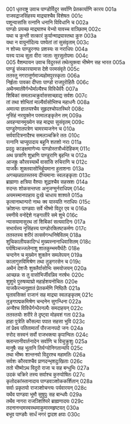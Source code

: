 001    धृतराष्ट्र उवाच
पाण्डोर्विदुर सर्वाणि प्रेतकार्याणि कारय	001a  
राजवद्राजसिंहस्य माद्र्याश्चैव विशेषतः	001c  
पशून्वासांसि रत्नानि धनानि विविधानि च	002a  
पाण्डोः प्रयच्छ माद्र्याश्च येभ्यो यावच्च वाञ्छितम्	002c  
यथा च कुन्ती सत्कारं कुर्यान्माद्र्यास्तथा कुरु	003a  
यथा न वायुर्नादित्यः पश्येतां तां सुसंवृताम्	003c  
न शोच्यः पाण्डुरनघः प्रशस्यः स नराधिपः	004a  
यस्य पञ्च सुता वीरा जाताः सुरसुतोपमाः	004c  
005    वैशम्पायन उवाच
विदुरस्तं तथेत्युक्त्वा भीष्मेण सह भारत	005a  
पाण्डुं संस्कारयामास देशे परमसंवृते	005c  
ततस्तु नगरात्तूर्णमाज्यहोमपुरस्कृताः	006a  
निर्हृताः पावका दीप्ताः पाण्डो राजपुरोहितैः	006c  
अथैनमार्तवैर्गन्धैर्माल्यैश्च विविधैर्वरैः	007a  
शिबिकां समलञ्चक्रुर्वाससाच्छाद्य सर्वशः	007c  
तां तथा शोभितां माल्यैर्वासोभिश्च महाधनैः	008a  
अमात्या ज्ञातयश्चैव सुहृदश्चोपतस्थिरे	008c  
नृसिंहं नरयुक्तेन परमालङ्कृतेन तम्	009a  
अवहन्यानमुख्येन सह माद्र्या सुसंवृतम्	009c  
पाण्डुरेणातपत्रेण चामरव्यजनेन च	010a  
सर्ववादित्रनादैश्च समलञ्चक्रिरे ततः	010c  
रत्नानि चाप्युपादाय बहूनि शतशो नराः	011a  
प्रददुः काङ्क्षमाणेभ्यः पाण्डोस्तत्रौर्ध्वदेहिकम्	011c  
अथ छत्राणि शुभ्राणि पाण्डुराणि बृहन्ति च	012a  
आजह्रुः कौरवस्यार्थे वासांसि रुचिराणि च	012c  
याजकैः शुक्लवासोभिर्हूयमाना हुताशनाः	013a  
अगच्छन्नग्रतस्तस्य दीप्यमानाः स्वलङ्कृताः	013c  
ब्राह्मणाः क्षत्रिया वैश्याः शूद्राश्चैव सहस्रशः	014a  
रुदन्तः शोकसन्तप्ता अनुजग्मुर्नराधिपम्	014c  
अयमस्मानपाहाय दुःखे चाधाय शाश्वते	015a  
कृत्वानाथान्परो नाथः क्व यास्यति नराधिपः	015c  
क्रोशन्तः पाण्डवाः सर्वे भीष्मो विदुर एव च	016a  
रमणीये वनोद्देशे गङ्गातीरे समे शुभे	016c  
न्यासयामासुरथ तां शिबिकां सत्यवादिनः	017a  
सभार्यस्य नृसिंहस्य पाण्डोरक्लिष्टकर्मणः	017c  
ततस्तस्य शरीरं तत्सर्वगन्धनिषेवितम्	018a  
शुचिकालीयकादिग्धं मुख्यस्नानाधिवासितम्	018c  
पर्यषिञ्चज्जलेनाशु शातकुम्भमयैर्घटैः	018e  
चन्दनेन च मुख्येन शुक्लेन समलेपयन्	019a  
कालागुरुविमिश्रेण तथा तुङ्गरसेन च	019c  
अथैनं देशजैः शुक्लैर्वासोभिः समयोजयन्	020a  
आच्छन्नः स तु वासोभिर्जीवन्निव नरर्षभः	020c  
शुशुभे पुरुषव्याघ्रो महार्हशयनोचितः	020e  
याजकैरभ्यनुज्ञातं प्रेतकर्मणि निष्ठितैः	021a  
घृतावसिक्तं राजानं सह माद्र्या स्वलङ्कृतम्	021c  
तुङ्गपद्मकमिश्रेण चन्दनेन सुगन्धिना	022a  
अन्यैश्च विविधैर्गन्धैरनल्पैः समदाहयन्	022c  
ततस्तयोः शरीरे ते दृष्ट्वा मोहवशं गता	023a  
हाहा पुत्रेति कौसल्या पपात सहसा भुवि	023c  
तां प्रेक्ष्य पतितामार्तां पौरजानपदो जनः	024a  
रुरोद सस्वनं सर्वो राजभक्त्या कृपान्वितः	024c  
क्लान्तानीवार्तनादेन सर्वाणि च विचुक्रुशुः	025a  
मानुषैः सह भूतानि तिर्यग्योनिगतान्यपि	025c  
तथा भीष्मः शान्तनवो विदुरश्च महामतिः	026a  
सर्वशः कौरवाश्चैव प्राणदन्भृशदुःखिताः	026c  
ततो भीष्मोऽथ विदुरो राजा च सह बन्धुभिः	027a  
उदकं चक्रिरे तस्य सर्वाश्च कुरुयोषितः	027c  
कृतोदकांस्तानादाय पाण्डवाञ्शोककर्शितान्	028a  
सर्वाः प्रकृतयो राजञ्शोचन्त्यः पर्यवारयन्	028c  
यथैव पाण्डवा भूमौ सुषुपुः सह बान्धवैः	029a  
तथैव नागरा राजञ्शिश्यिरे ब्राह्मणादयः	029c  
तदनानन्दमस्वस्थमाकुमारमहृष्टवत्	030a  
बभूव पाण्डवैः सार्धं नगरं द्वादश क्षपाः	030c  
